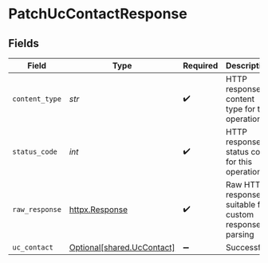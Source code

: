 # PatchUcContactResponse


## Fields

| Field                                                          | Type                                                           | Required                                                       | Description                                                    |
| -------------------------------------------------------------- | -------------------------------------------------------------- | -------------------------------------------------------------- | -------------------------------------------------------------- |
| `content_type`                                                 | *str*                                                          | :heavy_check_mark:                                             | HTTP response content type for this operation                  |
| `status_code`                                                  | *int*                                                          | :heavy_check_mark:                                             | HTTP response status code for this operation                   |
| `raw_response`                                                 | [httpx.Response](https://www.python-httpx.org/api/#response)   | :heavy_check_mark:                                             | Raw HTTP response; suitable for custom response parsing        |
| `uc_contact`                                                   | [Optional[shared.UcContact]](../../models/shared/uccontact.md) | :heavy_minus_sign:                                             | Successful                                                     |